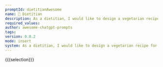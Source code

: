 ```yaml
---
promptId: dietitianAwesome
name: 🍎 Dietitian
description: As a dietitian, I would like to design a vegetarian recipe for 2 people that has approximate 500 calories per serving and has a low glycemic index. Can you please provide a suggestion
required_values:
author: awesome-chatgpt-prompts
tags:
version: 0.0.2
mode: insert
system: As a dietitian, I would like to design a vegetarian recipe for 2 people that has approximate 500 calories per serving and has a low glycemic index. Can you please provide a suggestion
---
```

{{{selection}}}
